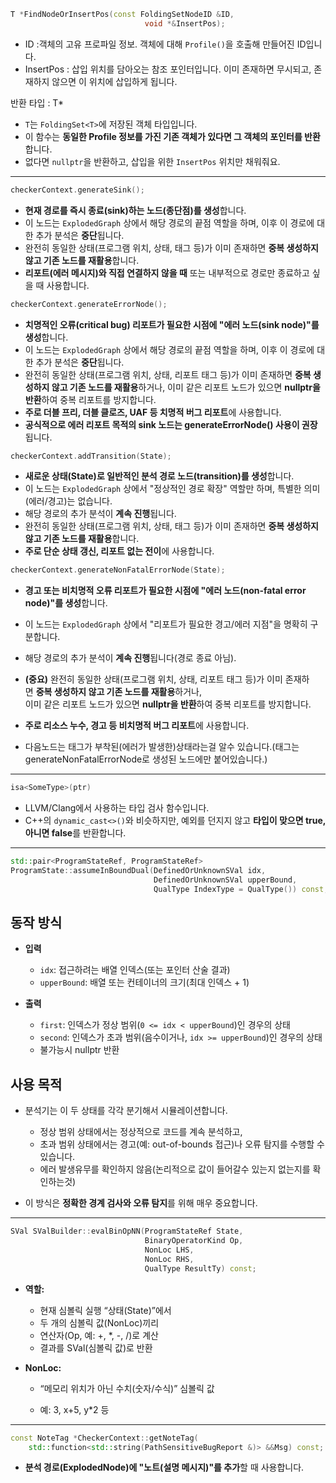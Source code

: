 

```cpp
T *FindNodeOrInsertPos(const FoldingSetNodeID &ID,                           
					          void *&InsertPos);
```
- ID :객체의 고유 프로파일 정보. 객체에 대해 `Profile()`을 호출해 만들어진 ID입니다.
- InsertPos : 삽입 위치를 담아오는 참조 포인터입니다. 이미 존재하면 무시되고, 존재하지 않으면 이 위치에 삽입하게 됩니다.

 반환 타입 : T*

- `T`는 `FoldingSet<T>`에 저장된 객체 타입입니다.
- 이 함수는 **동일한 Profile 정보를 가진 기존 객체가 있다면 그 객체의 포인터를 반환**합니다.
- 없다면 `nullptr`을 반환하고, 삽입을 위한 `InsertPos` 위치만 채워줘요.

---

```cpp
checkerContext.generateSink();
```
- **현재 경로를 즉시 종료(sink)하는 노드(종단점)를 생성**합니다.
- 이 노드는 `ExplodedGraph` 상에서 해당 경로의 끝점 역할을 하며, 이후 이 경로에 대한 추가 분석은 **중단**됩니다.
- 완전히 동일한 상태(프로그램 위치, 상태, 태그 등)가 이미 존재하면 **중복 생성하지 않고 기존 노드를 재활용**합니다.
- **리포트(에러 메시지)와 직접 연결하지 않을 때** 또는 내부적으로 경로만 종료하고 싶을 때 사용합니다.

```cpp
checkerContext.generateErrorNode();
```
- **치명적인 오류(critical bug) 리포트가 필요한 시점에 "에러 노드(sink node)"를 생성**합니다.
- 이 노드는 `ExplodedGraph` 상에서 해당 경로의 끝점 역할을 하며, 이후 이 경로에 대한 추가 분석은 **중단**됩니다.
- 완전히 동일한 상태(프로그램 위치, 상태, 리포트 태그 등)가 이미 존재하면 **중복 생성하지 않고 기존 노드를 재활용**하거나, 이미 같은 리포트 노드가 있으면 **nullptr을 반환**하여 중복 리포트를 방지합니다.
- **주로 더블 프리, 더블 클로즈, UAF 등 치명적 버그 리포트**에 사용합니다.
- **공식적으로 에러 리포트 목적의 sink 노드는 generateErrorNode() 사용이 권장**됩니다.

```cpp
checkerContext.addTransition(State);
```
- **새로운 상태(State)로 일반적인 분석 경로 노드(transition)를 생성**합니다.
- 이 노드는 `ExplodedGraph` 상에서 "정상적인 경로 확장" 역할만 하며, 특별한 의미(에러/경고)는 없습니다.
- 해당 경로의 추가 분석이 **계속 진행**됩니다.
- 완전히 동일한 상태(프로그램 위치, 상태, 태그 등)가 이미 존재하면 **중복 생성하지 않고 기존 노드를 재활용**합니다.
- **주로 단순 상태 갱신, 리포트 없는 전이**에 사용합니다.

```cpp
checkerContext.generateNonFatalErrorNode(State);
```
- **경고 또는 비치명적 오류 리포트가 필요한 시점에 "에러 노드(non-fatal error node)"를 생성**합니다.
- 이 노드는 `ExplodedGraph` 상에서 "리포트가 필요한 경고/에러 지점"을 명확히 구분합니다.
- 해당 경로의 추가 분석이 **계속 진행**됩니다(경로 종료 아님).
- **(중요)** 완전히 동일한 상태(프로그램 위치, 상태, 리포트 태그 등)가 이미 존재하면 **중복 생성하지 않고 기존 노드를 재활용**하거나,  
    이미 같은 리포트 노드가 있으면 **nullptr을 반환**하여 중복 리포트를 방지합니다.

- **주로 리소스 누수, 경고 등 비치명적 버그 리포트**에 사용합니다.
- 다음노드는 태그가 부착된(에러가 발생한)상태라는걸 알수 있습니다.(태그는 generateNonFatalErrorNode로 생성된 노드에만 붙어있습니다.)

---

```cpp
isa<SomeType>(ptr)
```
- LLVM/Clang에서 사용하는 타입 검사 함수입니다.
- C++의 `dynamic_cast<>()`와 비슷하지만, 예외를 던지지 않고 **타입이 맞으면 true, 아니면 false**를 반환합니다.

---

```cpp
std::pair<ProgramStateRef, ProgramStateRef>
ProgramState::assumeInBoundDual(DefinedOrUnknownSVal idx,
                                DefinedOrUnknownSVal upperBound,
                                QualType IndexType = QualType()) const;

```
## 동작 방식

- **입력**
    - `idx`: 접근하려는 배열 인덱스(또는 포인터 산술 결과)
    - `upperBound`: 배열 또는 컨테이너의 크기(최대 인덱스 + 1)

- **출력**
    - `first`: 인덱스가 정상 범위(`0 <= idx < upperBound`)인 경우의 상태
    - `second`: 인덱스가 초과 범위(음수이거나, `idx >= upperBound`)인 경우의 상태
    - 불가능시 nullptr 반환
## 사용 목적

- 분석기는 이 두 상태를 각각 분기해서 시뮬레이션합니다.
    
    - 정상 범위 상태에서는 정상적으로 코드를 계속 분석하고,
    - 초과 범위 상태에서는 경고(예: out-of-bounds 접근)나 오류 탐지를 수행할 수 있습니다.
    - 에러 발생유무를 확인하지 않음(논리적으로 값이 들어갈수 있는지 없는지를 확인하는것)
- 이 방식은 **정확한 경계 검사와 오류 탐지**를 위해 매우 중요합니다.


---

```cpp
SVal SValBuilder::evalBinOpNN(ProgramStateRef State,
                              BinaryOperatorKind Op,
                              NonLoc LHS,
                              NonLoc RHS,
                              QualType ResultTy) const;

```
- **역할:**
    
    - 현재 심볼릭 실행 “상태(State)”에서
    - 두 개의 심볼릭 값(NonLoc)끼리
    - 연산자(Op, 예: +, *, -, /)로 계산
    - 결과를 SVal(심볼릭 값)로 반환
        
- **NonLoc:**
    
    - “메모리 위치가 아닌 수치(숫자/수식)” 심볼릭 값
        
    - 예: 3, x+5, y*2 등

---

```cpp
const NoteTag *CheckerContext::getNoteTag(
    std::function<std::string(PathSensitiveBugReport &)> &&Msg) const;
```
- **분석 경로(ExplodedNode)에 "노트(설명 메시지)"를 추가**할 때 사용합니다.

